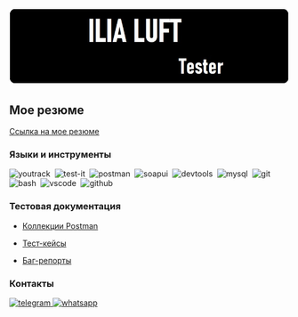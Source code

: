 ![Header](https://github.com/IliaLuft/IliaLuft/blob/main/assets/ILIALUFT.jpg)
## Мое резюме
[Cсылка на мое резюме](https://omsk.hh.ru/resume/431b2586ff0c5dc53f0039ed1f646c31564b71) 

### Языки и инструменты
<div>
  <img src="https://upload.wikimedia.org/wikipedia/commons/thumb/8/8d/YouTrack_Icon.svg/1024px-YouTrack_Icon.svg.png?20200803082248" title="youtrack" alt="youtrack" width="40" height="40"/>&nbsp
  <img src="https://docs.testit.software/images/testit_logo_icon_blue.png" title="test-it" alt="test-it" width="40" height="40"/>&nbsp
  <img src="https://logo.svgcdn.com/d/postman-original.png" title="postman" alt="postman" width="40" height="40"/>&nbsp
  <img src="https://static0.smartbear.co/smartbearbrand/media/images/home/soapui-icon.svg" title="soapui" alt="soapui" width="40" height="40"/>&nbsp
  <img src="https://d33wubrfki0l68.cloudfront.net/38b5c953a4667366685d55db55d057c86db1fc54/a0fdc/static/acae6b24d940347661ca901ea07f47c1/chrome-dev-logo-icon.png" title="devtools" alt="devtools" width="40" height="40"/>&nbsp
  <img src="https://cdn.jsdelivr.net/gh/devicons/devicon/icons/mysql/mysql-original.svg" title="mysql" alt="mysql" width="40" height="40"/>&nbsp
  <img src="https://cdn.jsdelivr.net/gh/devicons/devicon/icons/git/git-original.svg" title="git" alt="git" width="40" height="40"/>&nbsp
  <img src="https://upload.wikimedia.org/wikipedia/commons/thumb/4/4b/Bash_Logo_Colored.svg/1024px-Bash_Logo_Colored.svg.png?20180723054350" title="bash" alt="bash" width="40" height="40"/>&nbsp
  <img src="https://cdn.jsdelivr.net/gh/devicons/devicon/icons/vscode/vscode-original.svg" title="vscode" alt="vscode" width="40" height="40"/>&nbsp
  <img src="https://github.githubassets.com/assets/GitHub-Mark-ea2971cee799.png" title="github" alt="github" width="40" height="40"/>&nbsp
</div>

### Тестовая документация

- [Коллекции Postman](https://github.com/IliaLuft/PostmanCollections)

- [Тест-кейсы](https://github.com/IliaLuft/TestCases)

- [Баг-репорты](https://github.com/IliaLuft/Bug-Reports)

### Контакты

<div id="badges">
    <a href="https://t.me/ilialuft" target="_blank">
      <img src="https://cdn-icons-png.flaticon.com/512/2111/2111646.png" width="40" height="40" alt="telegram" />
    </a>
    <a href="https://wa.me/79514192159)" target="_blank">
      <img src="https://logo-teka.com/wp-content/uploads/2025/06/whatsapp-sign-logo.svg" width="40" height="40" alt="whatsapp" />
    </a>
  </div>

 